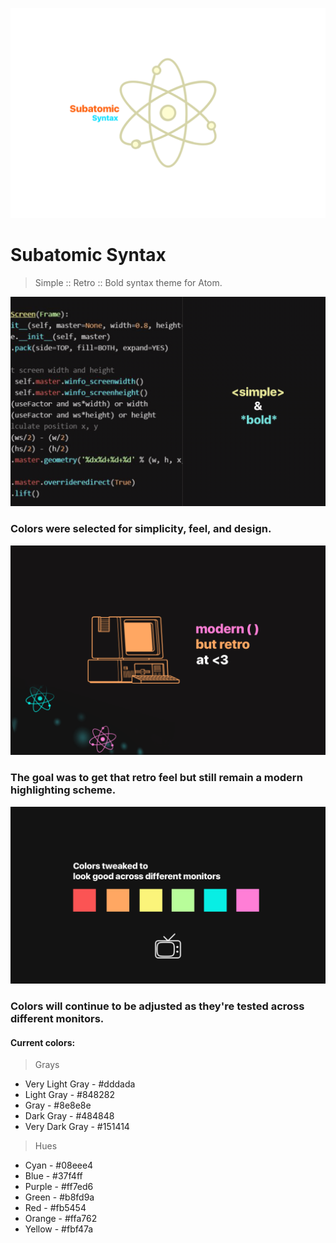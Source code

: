 ![logo](https://github.com/nahberry/subatomic-syntax/blob/main/resources/Logo/syntax-blue.jpg)

# Subatomic Syntax

> Simple :: Retro :: Bold syntax theme for Atom.

![simple-bold](https://github.com/nahberry/subatomic-syntax/blob/main/resources/Graphics/simpleandbold.jpg)

### Colors were selected for simplicity, feel, and design.  

![retro](https://github.com/nahberry/subatomic-syntax/blob/main/resources/Graphics/retro.jpg)

### The goal was to get that retro feel but still remain a modern highlighting scheme.

![colors](https://github.com/nahberry/subatomic-syntax/blob/main/resources/Graphics/colorselection.jpg)

### Colors will continue to be adjusted as they're tested across different monitors.

#### Current colors:

> Grays

* Very Light Gray - #dddada
* Light Gray -  #848282
* Gray -  #8e8e8e
* Dark Gray - #484848
* Very Dark Gray - #151414

> Hues

* Cyan - #08eee4
* Blue - #37f4ff
* Purple - #ff7ed6
* Green - #b8fd9a
* Red - #fb5454
* Orange - #ffa762
* Yellow - #fbf47a
